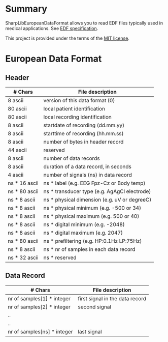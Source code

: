 # Summary

SharpLibEuropeanDataFormat allows you to read EDF files typically used in medical applications.
See [EDF specification](http://www.edfplus.info/specs/edf.html).

This project is provided under the terms of the [MIT license](http://choosealicense.com/licenses/mit/).

# European Data Format

## Header

| # Chars | File description                               |
|---------|------------------------------------------------|
|8 ascii  | version of this data format (0) |
|80 ascii | local patient identification |
|80 ascii | local recording identification |
|8 ascii  | startdate of recording (dd.mm.yy)|
|8 ascii  | starttime of recording (hh.mm.ss) |
|8 ascii  | number of bytes in header record |
|44 ascii | reserved |
|8 ascii  | number of data records|
|8 ascii  | duration of a data record, in seconds |
|4 ascii  | number of signals (ns) in data record |
|ns * 16 ascii | ns * label (e.g. EEG Fpz-Cz or Body temp)|
|ns * 80 ascii | ns * transducer type (e.g. AgAgCl electrode) |
|ns * 8 ascii  | ns * physical dimension (e.g. uV or degreeC) |
|ns * 8 ascii  | ns * physical minimum (e.g. -500 or 34) |
|ns * 8 ascii  | ns * physical maximum (e.g. 500 or 40) |
|ns * 8 ascii  | ns * digital minimum (e.g. -2048) |
|ns * 8 ascii  | ns * digital maximum (e.g. 2047) |
|ns * 80 ascii | ns * prefiltering (e.g. HP:0.1Hz LP:75Hz) |
|ns * 8 ascii  | ns * nr of samples in each data record |
|ns * 32 ascii | ns * reserved|

## Data Record

| # Chars                   | File description                |
|---------------------------|---------------------------------|
|nr of samples[1] * integer | first signal in the data record |
|nr of samples[2] * integer | second signal                   |
|.. | |
|.. | |
|nr of samples[ns] * integer | last signal |
